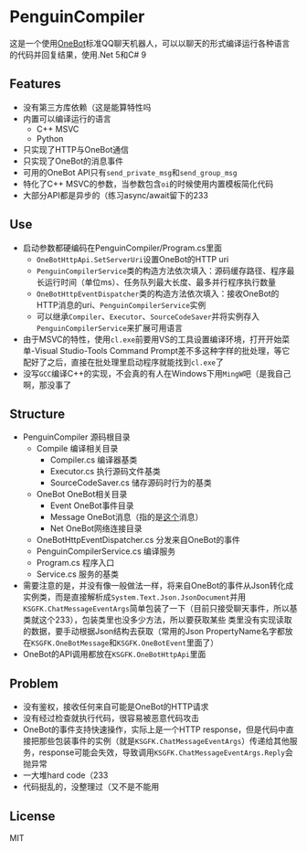 # PenguinCompiler
这是一个使用[OneBot](https://github.com/howmanybots/onebot)标准QQ聊天机器人，可以以聊天的形式编译运行各种语言的代码并回复结果，使用.Net 5和C# 9
## Features
* 没有第三方库依赖（这是能算特性吗
* 内置可以编译运行的语言
  * C++ MSVC
  * Python
* 只实现了HTTP与OneBot通信
* 只实现了OneBot的消息事件
* 可用的OneBot API只有`send_private_msg`和`send_group_msg`
* 特化了C++ MSVC的参数，当参数包含`oi`的时候使用内置模板简化代码
* 大部分API都是异步的（练习async/await留下的233
## Use
* 启动参数都硬编码在PenguinCompiler/Program.cs里面
  * `OneBotHttpApi.SetServerUri`设置OneBot的HTTP uri
  * `PenguinCompilerService`类的构造方法依次填入：源码缓存路径、程序最长运行时间（单位ms）、任务队列最大长度、最多并行程序执行数量
  * `OneBotHttpEventDispatcher`类的构造方法依次填入：接收OneBot的HTTP消息的uri、`PenguinCompilerService`实例
  * 可以继承`Compiler`、`Executor`、`SourceCodeSaver`并将实例存入`PenguinCompilerService`来扩展可用语言
* 由于MSVC的特性，使用`cl.exe`前要用VS的工具设置编译环境，打开开始菜单-Visual Studio-Tools Command Prompt差不多这种字样的批处理，等它配好了之后，直接在批处理里启动程序就能找到`cl.exe`了
* 没写`GCC`编译C++的实现，不会真的有人在Windows下用`MingW`吧（是我自己啊，那没事了
## Structure
* PenguinCompiler 源码根目录
  * Compile 编译相关目录
    * Compiler.cs 编译器基类
    * Executor.cs 执行源码文件基类
    * SourceCodeSaver.cs 储存源码时行为的基类
  * OneBot OneBot相关目录
    * Event OneBot事件目录
    * Message OneBot消息（指的是[这个](https://github.com/howmanybots/onebot/blob/master/v11/specs/message/README.md)消息）
    * Net OneBot网络连接目录
  * OneBotHttpEventDispatcher.cs 分发来自OneBot的事件
  * PenguinCompilerService.cs 编译服务
  * Program.cs 程序入口
  * Service.cs 服务的基类
* 需要注意的是，并没有像一般做法一样，将来自OneBot的事件从Json转化成实例类，而是直接解析成`System.Text.Json.JsonDocument`并用`KSGFK.ChatMessageEventArgs`简单包装了一下（目前只接受聊天事件，所以基类就这个233），包装类里也没多少方法，所以要获取某些 类里没有实现读取 的数据，要手动根据Json结构去获取（常用的Json PropertyName名字都放在`KSGFK.OneBotMessage`和`KSGFK.OneBotEvent`里面了）
* OneBot的API调用都放在`KSGFK.OneBotHttpApi`里面
## Problem
* 没有鉴权，接收任何来自可能是OneBot的HTTP请求
* 没有经过检查就执行代码，很容易被恶意代码攻击
* OneBot的事件支持快速操作，实际上是一个HTTP response，但是代码中直接把那些包装事件的实例（就是`KSGFK.ChatMessageEventArgs`）传递给其他服务，response可能会失效，导致调用`KSGFK.ChatMessageEventArgs.Reply`会抛异常
* 一大堆hard code（233
* 代码挺乱的，没整理过（又不是不能用
## License
MIT